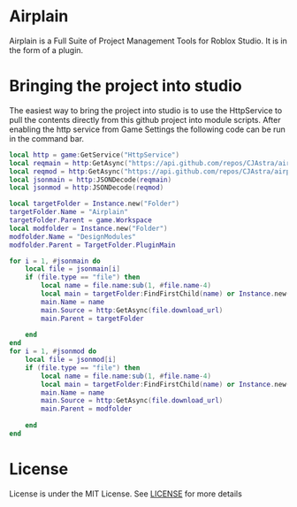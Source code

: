 # Airplain 
Airplain is a Full Suite of Project Management Tools for Roblox Studio. It is in the form of a plugin.

# Bringing the project into studio
The easiest way to bring the project into studio is to use the HttpService to pull the contents directly from this github project into module scripts. After enabling the http service from Game Settings the following code can be run in the command bar.
```lua
local http = game:GetService("HttpService")
local reqmain = http:GetAsync("https://api.github.com/repos/CJAstra/airplain/contents/src")
local reqmod = http:GetAsync("https://api.github.com/repos/CJAstra/airplain/contents/src/DesignModules")
local jsonmain = http:JSONDecode(reqmain)
local jsonmod = http:JSONDecode(reqmod)

local targetFolder = Instance.new("Folder")
targetFolder.Name = "Airplain"
targetFolder.Parent = game.Workspace
local modfolder = Instance.new("Folder")
modfolder.Name = "DesignModules"
modfolder.Parent = TargetFolder.PluginMain

for i = 1, #jsonmain do
	local file = jsonmain[i]
	if (file.type == "file") then
		local name = file.name:sub(1, #file.name-4)
		local main = targetFolder:FindFirstChild(name) or Instance.new("LocalScript")
		main.Name = name
		main.Source = http:GetAsync(file.download_url)
		main.Parent = targetFolder
		
	end
end
for i = 1, #jsonmod do
	local file = jsonmod[i]
	if (file.type == "file") then
		local name = file.name:sub(1, #file.name-4)
		local main = targetFolder:FindFirstChild(name) or Instance.new("ModuleScript")
		main.Name = name
		main.Source = http:GetAsync(file.download_url)
		main.Parent = modfolder
		
	end
end
```

# License
License is under the MIT License. See [LICENSE](LICENSE) for more details
